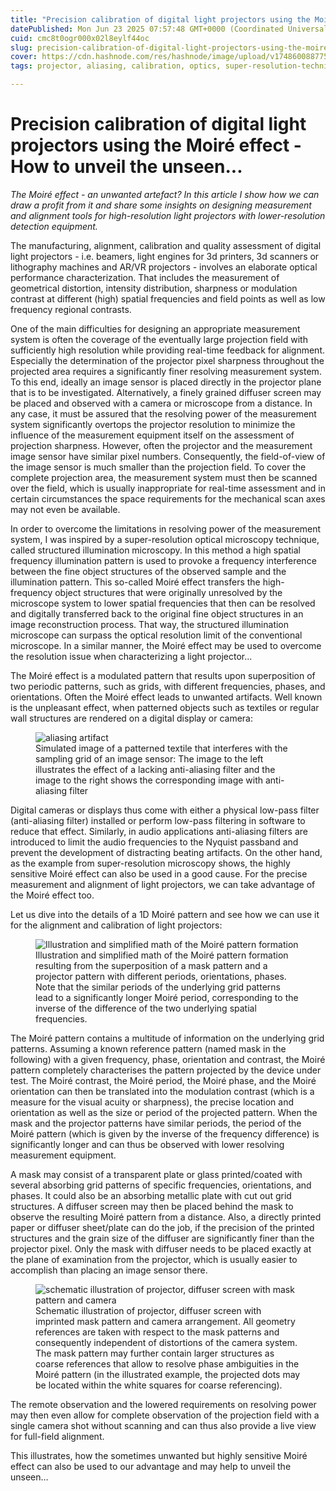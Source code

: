 ```yaml
---
title: "Precision calibration of digital light projectors using the Moiré effect - How to unveil the unseen..."
datePublished: Mon Jun 23 2025 07:57:48 GMT+0000 (Coordinated Universal Time)
cuid: cmc8t0ogr000x02l8eylf44oc
slug: precision-calibration-of-digital-light-projectors-using-the-moire-effect-how-to-unveil-the-unseen
cover: https://cdn.hashnode.com/res/hashnode/image/upload/v1748600887759/zcK0cM5dG.jpg?auto=format
tags: projector, aliasing, calibration, optics, super-resolution-techniques

---
```



# Precision calibration of digital light projectors using the Moiré effect - How to unveil the unseen...

_The Moiré effect - an unwanted artefact? In this article I show how we can draw a profit from it and share some insights on designing measurement and alignment tools for high-resolution light projectors with lower-resolution detection equipment._

The manufacturing, alignment, calibration and quality assessment of digital light projectors - i.e. beamers, light engines for 3d printers, 3d scanners or lithography machines and AR/VR projectors - involves an elaborate optical performance characterization. 
That includes the measurement of geometrical distortion, intensity distribution, sharpness or modulation contrast at different (high) spatial frequencies and field points as well as low frequency regional contrasts. 

One of the main difficulties for designing an appropriate measurement system is often the coverage of the eventually large projection field with sufficiently high resolution while providing real-time feedback for alignment. 
Especially the determination of the projector pixel sharpness throughout the projected area requires a significantly finer resolving measurement system. 
To this end, ideally an image sensor is placed directly in the projector plane that is to be investigated. 
Alternatively, a finely grained diffuser screen may be placed and observed with a camera or microscope from a distance. 
In any case, it must be assured that the resolving power of the measurement system significantly overtops the projector resolution to minimize the influence of the measurement equipment itself on the assessment of projection sharpness. 
However, often the projector and the measurement image sensor have similar pixel numbers. 
Consequently, the field-of-view of the image sensor is much smaller than the projection field. 
To cover the complete projection area, the measurement system must then be scanned over the field, which is usually inappropriate for real-time assessment and in certain circumstances the space requirements for the mechanical scan axes may not even be available.

In order to overcome the limitations in resolving power of the measurement system, I was inspired by a super-resolution optical microscopy technique, called structured illumination microscopy. 
In this method a high spatial frequency illumination pattern is used to provoke a frequency interference between the fine object structures of the observed sample and the illumination pattern. 
This so-called Moiré effect transfers the high-frequency object structures that were originally unresolved by the microscope system to lower spatial frequencies that then can be resolved and digitally transferred back to the original fine object structures in an image reconstruction process. 
That way, the structured illumination microscope can surpass the optical resolution limit of the conventional microscope. 
In a similar manner, the Moiré effect may be used to overcome the resolution issue when characterizing a light projector...

The Moiré effect is a modulated pattern that results upon superposition of two periodic patterns, such as grids, with different frequencies, phases, and orientations. 
Often the Moiré effect leads to unwanted artifacts. 
Well known is the unpleasant effect, when patterned objects such as textiles or regular wall structures are rendered on a digital display or camera:

<figure>
<img src="https://cdn.hashnode.com/res/hashnode/image/upload/v1748590410347/A_ayVSasV.png?auto=format"
         alt="aliasing artifact">
<figcaption>Simulated image of a patterned textile that interferes with the sampling grid of an image sensor: The image to the left illustrates the effect of a lacking anti-aliasing filter and the image to the right shows the corresponding image with anti-aliasing filter</figcaption>
</figure>

Digital cameras or displays thus come with either a physical low-pass filter (anti-aliasing filter) installed or perform low-pass filtering in software to reduce that effect. 
Similarly, in audio applications anti-aliasing filters are introduced to limit the audio frequencies to the Nyquist passband and prevent the development of distracting beating artifacts. 
On the other hand, as the example from super-resolution microscopy shows, the highly sensitive Moiré effect can also be used in a good cause. 
For the precise measurement and alignment of light projectors, we can take advantage of the Moiré effect too. 

Let us dive into the details of a 1D Moiré pattern and see how we can use it for the alignment and calibration of light projectors:

<figure>
<img src="https://cdn.hashnode.com/res/hashnode/image/upload/v1749213312003/s9sqZls-Y.png?auto=format"
         alt="Illustration and simplified math of the Moiré pattern formation">
<figcaption>Illustration and simplified math of the Moiré pattern formation resulting from the superposition of a mask pattern and a projector pattern with different periods, orientations, phases. Note that the similar periods of the underlying grid patterns lead to a significantly longer Moiré period, corresponding to the inverse of the difference of the two underlying spatial frequencies.</figcaption>
</figure>

The Moiré pattern contains a multitude of information on the underlying grid patterns. 
Assuming a known reference pattern (named mask in the following) with a given frequency, phase, orientation and contrast, the Moiré pattern completely characterises the pattern projected by the device under test. 
The Moiré contrast, the Moiré period, the Moiré phase, and the Moiré orientation can then be translated into the modulation contrast (which is a measure for the visual acuity or sharpness), the precise location and orientation as well as the size or period of the projected pattern. 
When the mask and the projector patterns have similar periods, the period of the Moiré pattern (which is given by the inverse of the frequency difference) is significantly longer and can thus be observed with lower resolving measurement equipment. 

A mask may consist of a transparent plate or glass printed/coated with several absorbing grid patterns of specific frequencies, orientations, and phases. 
It could also be an absorbing metallic plate with cut out grid structures. 
A diffuser screen may then be placed behind the mask to observe the resulting Moiré pattern from a distance. 
Also, a directly printed paper or diffuser sheet/plate can do the job, if the precision of the printed structures and the grain size of the diffuser are significantly finer than the projector pixel. 
Only the mask with diffuser needs to be placed exactly at the plane of examination from the projector, which is usually easier to accomplish than placing an image sensor there. 

<figure>
<img src="https://cdn.hashnode.com/res/hashnode/image/upload/v1749211820195/hGci_92HS.png?auto=format"
         alt="schematic illustration of projector, diffuser screen with mask pattern and camera">
<figcaption>Schematic illustration of projector, diffuser screen with imprinted mask pattern and camera arrangement. All geometry references are taken with respect to the mask patterns and consequently independent of distortions of the camera system. The mask pattern may further contain larger structures as coarse references that allow to resolve phase ambiguities in the Moiré pattern (in the illustrated example, the projected dots may be located within the white squares for coarse referencing).</figcaption>
</figure>

The remote observation and the lowered requirements on resolving power may then even allow for complete observation of the projection field with a single camera shot without scanning and can thus also provide a live view for full-field alignment. 

This illustrates, how the sometimes unwanted but highly sensitive Moiré effect can also be used to our advantage and may help to unveil the unseen…
